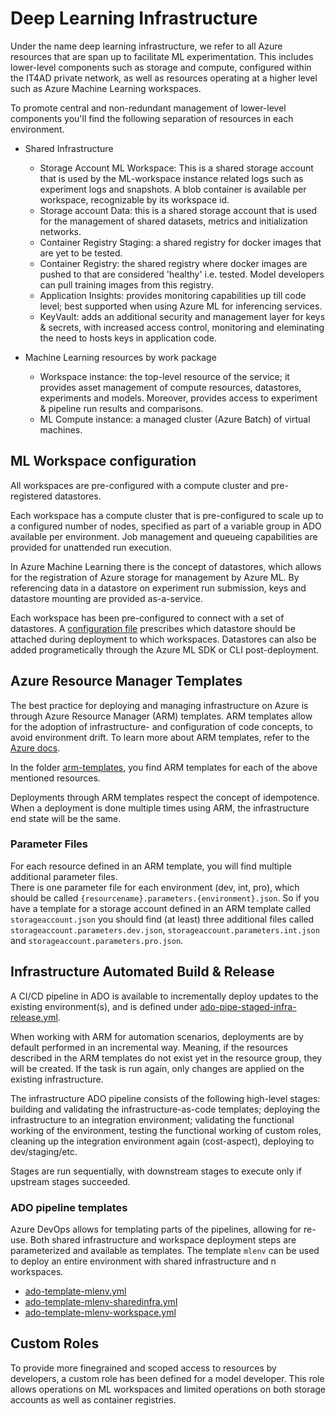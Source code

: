 # Deep Learning Infrastructure

Under the name deep learning infrastructure, we refer to all Azure resources
that are span up to facilitate ML experimentation. This includes lower-level
components such as storage and compute, configured within the IT4AD private
network, as well as resources operating at a higher level such as Azure Machine
Learning workspaces.

To promote central and non-redundant management of lower-level components you'll
find the following separation of resources in each environment.

* Shared Infrastructure

  * Storage Account ML Workspace: This is a shared storage account that is used
    by the ML-workspace instance related logs such as experiment logs and
    snapshots. A blob container is available per workspace, recognizable by its
    workspace id.
  * Storage account Data: this is a shared storage account that is used for the
    management of shared datasets, metrics and initialization networks.
  * Container Registry Staging: a shared registry for docker images that are yet
    to be tested.
  * Container Registry: the shared registry where docker images are pushed to
    that are considered 'healthy' i.e. tested. Model developers can pull
    training images from this registry.
  * Application Insights: provides monitoring capabilities up till code level;
    best supported when using Azure ML for inferencing services.
  * KeyVault: adds an additional security and management layer for keys &
    secrets, with increased access control, monitoring and eleminating the need
    to hosts keys in application code.

* Machine Learning resources by work package

  * Workspace instance: the top-level resource of the service; it provides asset
    management of compute resources, datastores, experiments and models.
    Moreover, provides access to experiment & pipeline run results and
    comparisons.
  * ML Compute instance: a managed cluster (Azure Batch) of virtual machines.

## ML Workspace configuration

All workspaces are pre-configured with a compute cluster and pre-registered
datastores.

Each workspace has a compute cluster that is pre-configured to scale up to a
configured number of nodes, specified as part of a variable group in ADO
available per environment. Job management and queueing capabilities are provided
for unattended run execution.

In Azure Machine Learning there is the concept of datastores, which allows for
the registration of Azure storage for management by Azure ML. By referencing
data in a datastore on experiment run submission, keys and datastore mounting
are provided as-a-service.

Each workspace has been pre-configured to connect with a set of datastores. A
[configuration
file](../arm-templates/mlworkspace/datastore_config.json)
prescribes which datastore should be attached during deployment to which
workspaces. Datastores can also be added programetically through the Azure ML
SDK or CLI post-deployment.

## Azure Resource Manager Templates

The best practice for deploying and managing infrastructure on Azure is through
Azure Resource Manager (ARM) templates. ARM templates allow for the adoption of
infrastructure- and configuration of code concepts, to avoid environment drift.
To learn more about ARM templates, refer to the [Azure
docs](https://docs.microsoft.com/en-us/azure/azure-resource-manager/).

In the folder [arm-templates](../arm-templates), you find ARM
templates for each of the above mentioned resources.

Deployments through ARM templates respect the concept of idempotence. When a
deployment is done multiple times using ARM, the infrastructure end state will
be the same.

### Parameter Files
For each resource defined in an ARM template, you will find multiple additional parameter files. <br>
There is one parameter file for each environment (dev, int, pro), which should be called `{resourcename}.parameters.{environment}.json`. So if you have a template for a storage account defined in an ARM template called `storageaccount.json` you should find (at least) three additional files called `storageaccount.parameters.dev.json`, `storageaccount.parameters.int.json` and `storageaccount.parameters.pro.json`.

## Infrastructure Automated Build & Release

A CI/CD pipeline in ADO is available to incrementally deploy updates to the
existing environment(s), and is defined under
[ado-pipe-staged-infra-release.yml](ado-pipe-staged-infra-release.yml).

When working with ARM for automation scenarios, deployments are by default
performed in an incremental way. Meaning, if the resources described in the ARM
templates do not exist yet in the resource group, they will be created. If the
task is run again, only changes are applied on the existing infrastructure.

The infrastructure ADO pipeline consists of the following high-level stages:
building and validating the infrastructure-as-code templates; deploying the
infrastructure to an integration environment; validating the functional working
of the environment, testing the functional working of custom roles, cleaning up
the integration environment again (cost-aspect), deploying to dev/staging/etc.

Stages are run sequentially, with downstream stages to execute only if upstream
stages succeeded.

### ADO pipeline templates

Azure DevOps allows for templating parts of the pipelines, allowing for re-use.
Both shared infrastructure and workspace deployment steps are parameterized and
available as templates. The template `mlenv` can be used to deploy an entire
environment with shared infrastructure and n workspaces.

* [ado-template-mlenv.yml](ado-template-mlenv.yml)
* [ado-template-mlenv-sharedinfra.yml](ado-template-mlenv-sharedinfra.yml)
* [ado-template-mlenv-workspace.yml](ado-template-mlenv-workspace.yml)

## Custom Roles

To provide more finegrained and scoped access to resources by developers, a
custom role has been defined for a model developer. This role allows operations
on ML workspaces and limited operations on both storage accounts as well as
container registries.


